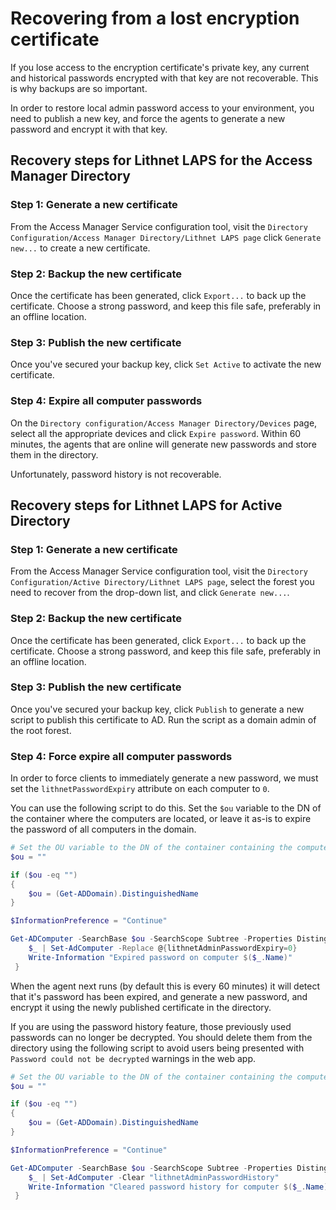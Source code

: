 # Recovering from a lost encryption certificate
If you lose access to the encryption certificate's private key, any current and historical passwords encrypted with that key are not recoverable. This is why backups are so important. 

In order to restore local admin password access to your environment, you need to publish a new key, and force the agents to generate a new password and encrypt it with that key.

## Recovery steps for Lithnet LAPS for the Access Manager Directory
### Step 1: Generate a new certificate
From the Access Manager Service configuration tool, visit the `Directory Configuration/Access Manager Directory/Lithnet LAPS page` click `Generate new...` to create a new certificate. 

### Step 2: Backup the new certificate
Once the certificate has been generated, click `Export...` to back up the certificate. Choose a strong password, and keep this file safe, preferably in an offline location.

### Step 3: Publish the new certificate
Once you've secured your backup key, click `Set Active` to activate the new certificate.

### Step 4: Expire all computer passwords
On the `Directory configuration/Access Manager Directory/Devices` page, select all the appropriate devices and click `Expire password`. Within 60 minutes, the agents that are online will generate new passwords and store them in the directory.

Unfortunately, password history is not recoverable.

## Recovery steps for Lithnet LAPS for Active Directory

### Step 1: Generate a new certificate
From the Access Manager Service configuration tool, visit the `Directory Configuration/Active Directory/Lithnet LAPS page`, select the forest you need to recover from the drop-down list, and click `Generate new...`. 

### Step 2: Backup the new certificate
Once the certificate has been generated, click `Export...` to back up the certificate. Choose a strong password, and keep this file safe, preferably in an offline location.

### Step 3: Publish the new certificate
Once you've secured your backup key, click `Publish` to generate a new script to publish this certificate to AD. Run the script as a domain admin of the root forest.

### Step 4: Force expire all computer passwords
In order to force clients to immediately generate a new password, we must set the `lithnetPasswordExpiry` attribute on each computer to `0`. 

You can use the following script to do this. Set the `$ou` variable to the DN of the container where the computers are located, or leave it as-is to expire the password of all computers in the domain.

```PowerShell
# Set the OU variable to the DN of the container containing the computers that need their passwords reset, or leave it blank to reset all computers in the domain
$ou = ""

if ($ou -eq "")
{
    $ou = (Get-ADDomain).DistinguishedName
}

$InformationPreference = "Continue"

Get-ADComputer -SearchBase $ou -SearchScope Subtree -Properties DistinguishedName -LDAPFilter "(objectCategory=computer)" | % {
    $_ | Set-AdComputer -Replace @{lithnetAdminPasswordExpiry=0}
    Write-Information "Expired password on computer $($_.Name)"       
 }
 ```

When the agent next runs (by default this is every 60 minutes) it will detect that it's password has been expired, and generate a new password, and encrypt it using the newly published certificate in the directory.

If you are using the password history feature, those previously used passwords can no longer be decrypted. You should delete them from the directory using the following script to avoid users being presented with `Password could not be decrypted` warnings in the web app. 

```PowerShell
# Set the OU variable to the DN of the container containing the computers that need their password history cleared, or leave it blank to clear the history from all computers in the domain
$ou = ""

if ($ou -eq "")
{
    $ou = (Get-ADDomain).DistinguishedName
}

$InformationPreference = "Continue"

Get-ADComputer -SearchBase $ou -SearchScope Subtree -Properties DistinguishedName -LDAPFilter "(objectCategory=computer)" | % {
    $_ | Set-AdComputer -Clear "lithnetAdminPasswordHistory"
    Write-Information "Cleared password history for computer $($_.Name)"       
 }
 ```